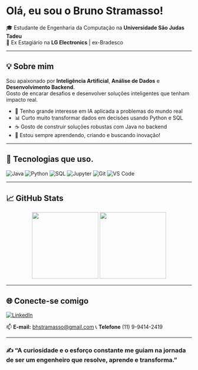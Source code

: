 #  Olá, eu sou o Bruno Stramasso!

🎓 Estudante de Engenharia da Computação na **Universidade São Judas Tadeu**  
💼  Ex Estagiário na **LG Electronics** | ex-Bradesco

---

## 💡 Sobre mim

Sou apaixonado por **Inteligência Artificial**, **Análise de Dados** e **Desenvolvimento Backend**.  
Gosto de encarar desafios e desenvolver soluções inteligentes que tenham impacto real.

- 🤖 Tenho grande interesse em IA aplicada a problemas do mundo real  
- 📊 Curto muito transformar dados em decisões usando Python e SQL  
- ☕ Gosto de construir soluções robustas com Java no backend  
- 🚀 Estou sempre aprendendo, criando e buscando inovação!

---

## 🧰 Tecnologias que uso.

![Java](https://img.shields.io/badge/Java-ED8B00?style=for-the-badge&logo=java&logoColor=white)
![Python](https://img.shields.io/badge/Python-3776AB?style=for-the-badge&logo=python&logoColor=white)
![SQL](https://img.shields.io/badge/SQL-4479A1?style=for-the-badge&logo=mysql&logoColor=white)
![Jupyter](https://img.shields.io/badge/Jupyter-F37626?style=for-the-badge&logo=Jupyter&logoColor=white)
![Git](https://img.shields.io/badge/Git-F05032?style=for-the-badge&logo=git&logoColor=white)
![VS Code](https://img.shields.io/badge/VSCode-007ACC?style=for-the-badge&logo=visual-studio-code&logoColor=white)

---

## 📈 GitHub Stats

<div align="center">
  <img height="180em" src="https://github-readme-stats.vercel.app/api?username=Stramasso&show_icons=true&theme=dark&include_all_commits=true&count_private=true"/>
  <img height="180em" src="https://github-readme-stats.vercel.app/api/top-langs/?username=Stramasso&layout=compact&langs_count=7&theme=dark"/>
</div>

---

## 🌐 Conecte-se comigo

[![LinkedIn](https://img.shields.io/badge/-LinkedIn-0A66C2?style=for-the-badge&logo=linkedin&logoColor=white)](https://www.linkedin.com/in/bruno-stramasso-00583921b/)

📫 **E-mail:** bhstramasso@gmail.com
📞 **Telefone** (11) 9-9414-2419

---

### ✍️ “A curiosidade e o esforço constante me guiam na jornada de ser um engenheiro que resolve, aprende e transforma.”


